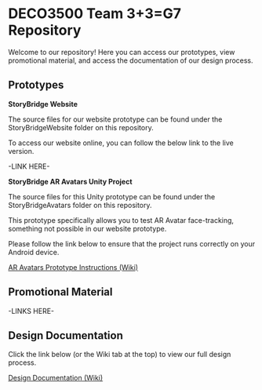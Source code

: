 # DECO3500 Team 3+3=G7 Repository
Welcome to our repository! Here you can access our prototypes, view promotional material, and access the documentation of our design process.

## Prototypes
**StoryBridge Website**

The source files for our website prototype can be found under the StoryBridgeWebsite folder on this repository.

To access our website online, you can follow the below link to the live version.

-LINK HERE-

**StoryBridge AR Avatars Unity Project**

The source files for this Unity prototype can be found under the StoryBridgeAvatars folder on this repository.

This prototype specifically allows you to test AR Avatar face-tracking, something not possible in our website prototype.

Please follow the link below to ensure that the project runs correctly on your Android device.

[AR Avatars Prototype Instructions (Wiki)](https://github.com/dilsp-j/DECO3500-33G7/wiki/AR-Avatars-Prototype)

## Promotional Material
-LINKS HERE-

## Design Documentation
Click the link below (or the Wiki tab at the top) to view our full design process.

[Design Documentation (Wiki)](https://github.com/dilsp-j/DECO3500-33G7/wiki)
